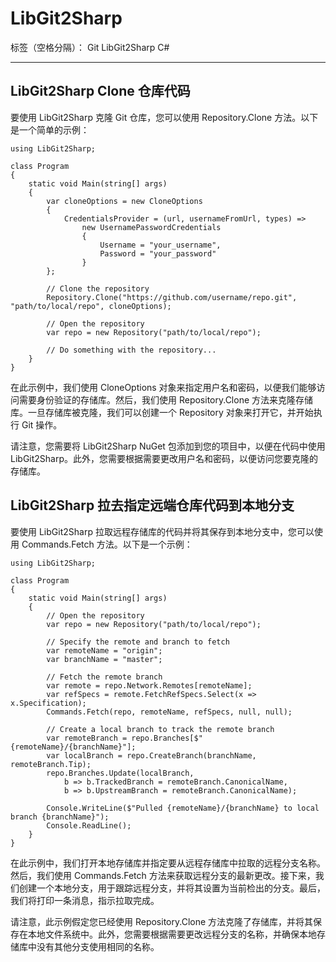 ﻿# LibGit2Sharp

标签（空格分隔）： Git LibGit2Sharp C#

---

## LibGit2Sharp Clone 仓库代码 ##
要使用 LibGit2Sharp 克隆 Git 仓库，您可以使用 Repository.Clone 方法。以下是一个简单的示例：

    using LibGit2Sharp;
    
    class Program
    {
        static void Main(string[] args)
        {
            var cloneOptions = new CloneOptions
            {
                CredentialsProvider = (url, usernameFromUrl, types) =>
                    new UsernamePasswordCredentials
                    {
                        Username = "your_username",
                        Password = "your_password"
                    }
            };
            
            // Clone the repository
            Repository.Clone("https://github.com/username/repo.git", "path/to/local/repo", cloneOptions);
            
            // Open the repository
            var repo = new Repository("path/to/local/repo");
            
            // Do something with the repository...
        }
    }
    
在此示例中，我们使用 CloneOptions 对象来指定用户名和密码，以便我们能够访问需要身份验证的存储库。然后，我们使用 Repository.Clone 方法来克隆存储库。一旦存储库被克隆，我们可以创建一个 Repository 对象来打开它，并开始执行 Git 操作。

请注意，您需要将 LibGit2Sharp NuGet 包添加到您的项目中，以便在代码中使用 LibGit2Sharp。此外，您需要根据需要更改用户名和密码，以便访问您要克隆的存储库。

## LibGit2Sharp 拉去指定远端仓库代码到本地分支 ##

要使用 LibGit2Sharp 拉取远程存储库的代码并将其保存到本地分支中，您可以使用 Commands.Fetch 方法。以下是一个示例：

    using LibGit2Sharp;
    
    class Program
    {
        static void Main(string[] args)
        {
            // Open the repository
            var repo = new Repository("path/to/local/repo");
    
            // Specify the remote and branch to fetch
            var remoteName = "origin";
            var branchName = "master";
    
            // Fetch the remote branch
            var remote = repo.Network.Remotes[remoteName];
            var refSpecs = remote.FetchRefSpecs.Select(x => x.Specification);
            Commands.Fetch(repo, remoteName, refSpecs, null, null);
    
            // Create a local branch to track the remote branch
            var remoteBranch = repo.Branches[$"{remoteName}/{branchName}"];
            var localBranch = repo.CreateBranch(branchName, remoteBranch.Tip);
            repo.Branches.Update(localBranch,
                b => b.TrackedBranch = remoteBranch.CanonicalName,
                b => b.UpstreamBranch = remoteBranch.CanonicalName);
    
            Console.WriteLine($"Pulled {remoteName}/{branchName} to local branch {branchName}");
            Console.ReadLine();
        }
    }

在此示例中，我们打开本地存储库并指定要从远程存储库中拉取的远程分支名称。然后，我们使用 Commands.Fetch 方法来获取远程分支的最新更改。接下来，我们创建一个本地分支，用于跟踪远程分支，并将其设置为当前检出的分支。最后，我们将打印一条消息，指示拉取完成。

请注意，此示例假定您已经使用 Repository.Clone 方法克隆了存储库，并将其保存在本地文件系统中。此外，您需要根据需要更改远程分支的名称，并确保本地存储库中没有其他分支使用相同的名称。



